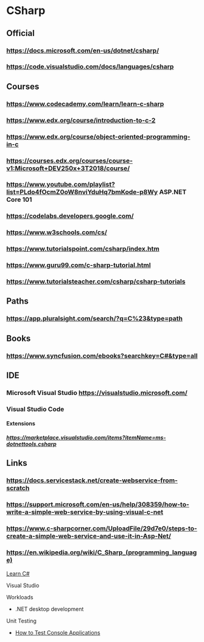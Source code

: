# CSharp
## Official
### https://docs.microsoft.com/en-us/dotnet/csharp/
### https://code.visualstudio.com/docs/languages/csharp
## Courses
### https://www.codecademy.com/learn/learn-c-sharp
### https://www.edx.org/course/introduction-to-c-2
### https://www.edx.org/course/object-oriented-programming-in-c
### https://courses.edx.org/courses/course-v1:Microsoft+DEV250x+3T2018/course/
### https://www.youtube.com/playlist?list=PLdo4fOcmZ0oW8nviYduHq7bmKode-p8Wy ASP.NET Core 101
### https://codelabs.developers.google.com/
### https://www.w3schools.com/cs/
### https://www.tutorialspoint.com/csharp/index.htm
### https://www.guru99.com/c-sharp-tutorial.html
### https://www.tutorialsteacher.com/csharp/csharp-tutorials
## Paths
### https://app.pluralsight.com/search/?q=C%23&type=path
## Books
### https://www.syncfusion.com/ebooks?searchkey=C#&type=all
## IDE
### Microsoft Visual Studio https://visualstudio.microsoft.com/
### Visual Studio Code
#### Extensions
##### https://marketplace.visualstudio.com/items?itemName=ms-dotnettools.csharp
## Links
### https://docs.servicestack.net/create-webservice-from-scratch
### https://support.microsoft.com/en-us/help/308359/how-to-write-a-simple-web-service-by-using-visual-c-net
### https://www.c-sharpcorner.com/UploadFile/29d7e0/steps-to-create-a-simple-web-service-and-use-it-in-Asp-Net/
### https://en.wikipedia.org/wiki/C_Sharp_(programming_language)
[Learn C#](https://www.codecademy.com/learn/learn-c-sharp)

Visual Studio

Workloads
* .NET desktop development

Unit Testing
* [How to Test Console Applications](https://www.codeproject.com/Articles/17652/How-to-Test-Console-Applications)
